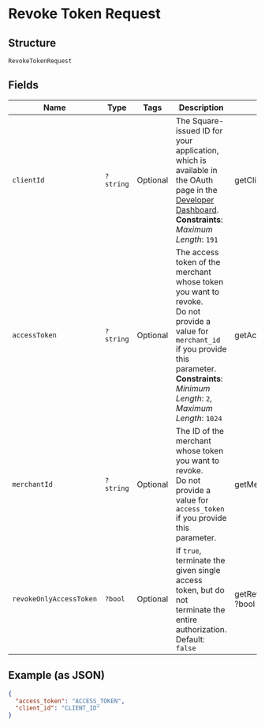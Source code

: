 
# Revoke Token Request

## Structure

`RevokeTokenRequest`

## Fields

| Name | Type | Tags | Description | Getter | Setter |
|  --- | --- | --- | --- | --- | --- |
| `clientId` | `?string` | Optional | The Square-issued ID for your application, which is available in the OAuth page in the<br>[Developer Dashboard](../../https://developer.squareup.com/apps).<br>**Constraints**: *Maximum Length*: `191` | getClientId(): ?string | setClientId(?string clientId): void |
| `accessToken` | `?string` | Optional | The access token of the merchant whose token you want to revoke.<br>Do not provide a value for `merchant_id` if you provide this parameter.<br>**Constraints**: *Minimum Length*: `2`, *Maximum Length*: `1024` | getAccessToken(): ?string | setAccessToken(?string accessToken): void |
| `merchantId` | `?string` | Optional | The ID of the merchant whose token you want to revoke.<br>Do not provide a value for `access_token` if you provide this parameter. | getMerchantId(): ?string | setMerchantId(?string merchantId): void |
| `revokeOnlyAccessToken` | `?bool` | Optional | If `true`, terminate the given single access token, but do not<br>terminate the entire authorization.<br>Default: `false` | getRevokeOnlyAccessToken(): ?bool | setRevokeOnlyAccessToken(?bool revokeOnlyAccessToken): void |

## Example (as JSON)

```json
{
  "access_token": "ACCESS_TOKEN",
  "client_id": "CLIENT_ID"
}
```

